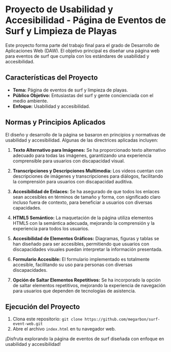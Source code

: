 # Proyecto de Usabilidad y Accesibilidad - Página de Eventos de Surf y Limpieza de Playas

Este proyecto forma parte del trabajo final para el grado de Desarrollo de Aplicaciones Web (DAW). El objetivo principal es diseñar una página web para eventos de surf que cumpla con los estándares de usabilidad y accesibilidad.

## Características del Proyecto

- **Tema:** Página de eventos de surf y limpieza de playas.
- **Público Objetivo:** Entusiastas del surf y gente concienciada con el medio ambiente.
- **Enfoque:** Usabilidad y accesibilidad.

## Normas y Principios Aplicados

El diseño y desarrollo de la página se basaron en principios y normativas de usabilidad y accesibilidad. Algunas de las directrices aplicadas incluyen:

1. **Texto Alternativo para Imágenes:** Se ha proporcionado texto alternativo adecuado para todas las imágenes, garantizando una experiencia comprensible para usuarios con discapacidad visual.

2. **Transcripciones y Descripciones Multimedia:** Los videos cuentan con descripciones de imágenes y transcripciones para diálogos, facilitando la comprensión para usuarios con discapacidad auditiva.

3. **Accesibilidad de Enlaces:** Se ha asegurado de que todos los enlaces sean accesibles en términos de tamaño y forma, con significado claro incluso fuera de contexto, para beneficiar a usuarios con diversas capacidades.

4. **HTML5 Semántico:** La maquetación de la página utiliza elementos HTML5 con la semántica adecuada, mejorando la comprensión y la experiencia para todos los usuarios.

5. **Accesibilidad de Elementos Gráficos:** Diagramas, figuras y tablas se han diseñado para ser accesibles, permitiendo que usuarios con discapacidades visuales puedan interpretar la información presentada.

6. **Formulario Accesible:** El formulario implementado es totalmente accesible, facilitando su uso para personas con diversas discapacidades.

7. **Opción de Saltar Elementos Repetitivos:** Se ha incorporado la opción de saltar elementos repetitivos, mejorando la experiencia de navegación para usuarios que dependen de tecnologías de asistencia.

## Ejecución del Proyecto

1. Clona este repositorio: `git clone https://github.com/megarbon/surf-event-web.git`
2. Abre el archivo `index.html` en tu navegador web.

¡Disfruta explorando la página de eventos de surf diseñada con enfoque en usabilidad y accesibilidad!

